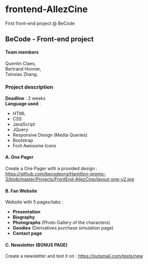 # frontend-AllezCine
First front-end project @ BeCode


## BeCode - Front-end project

#### Team members

Quentin Claes,  
Bertrand Honner,  
Tsinxias Zhang.  


### Project description

**Deadline** : 2 weeks  
**Language used** :  
- HTML
- CSS
- JavaScript
- JQuery
- Responsive Design (Media Queries)
- Bootstrap
- Font Awesome Icons


#### A. One Pager

Create a One Pager with a provided design : https://github.com/becodeorg/Hamilton-promo-3/blob/master/Projects/FrontEnd-AllezCine/layout-one-v2.jpg  


#### B. Fan Website

Website with 5 pages/tabs :  
- **Presentation**
- **Biography**
- **Photographs** (Photo Gallery of the characters)
- **Goodies** (Derivatives purchase simulation page)
- **Contact page**


#### C. Newsletter (BONUS PAGE)  

Create a newsletter and test it on :  https://putsmail.com/tests/new  
